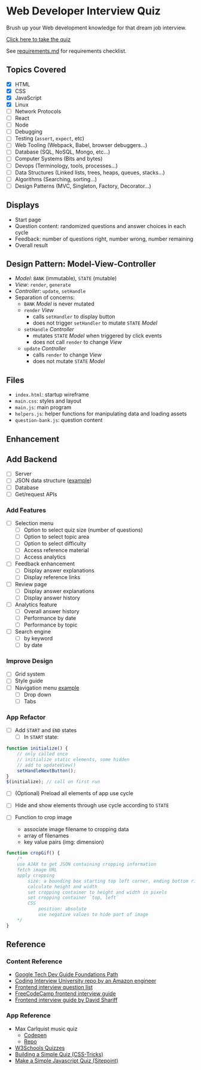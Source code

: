 # Web Developer Interview Quiz

Brush up your Web development knowledge for that dream job interview.

[Click here to take the quiz](https://elainechan.github.io/webdev/quiz/index.html)

See [requirements.md](./requirements.md) for requirements checklist.

## Topics Covered
* [x] HTML
* [x] CSS
* [x] JavaScript
* [x] Linux
* [ ] Network Protocols
* [ ] React
* [ ] Node
* [ ] Debugging
* [ ] Testing (`assert`, `expect`, etc)
* [ ] Web Tooling (Webpack, Babel, browser debuggers...)
* [ ] Database (SQL, NoSQL, Mongo, etc...)
* [ ] Computer Systems (Bits and bytes)
* [ ] Devops (Terminology, tools, processes...)
* [ ] Data Structures (Linked lists, trees, heaps, queues, stacks...)
* [ ] Algorithms (Searching, sorting...)
* [ ] Design Patterns (MVC, Singleton, Factory, Decorator...)

## Displays
* Start page
* Question content: randomized questions and answer choices in each cycle
* Feedback: number of questions right, number wrong, number remaining
* Overall result

## Design Pattern: Model-View-Controller
* _Model_: `BANK` (immutable), `STATE` (mutable)
* _View_: `render`, `generate`
* _Controller_: `update`, `setHandle`
* Separation of concerns:
    * `BANK` _Model_ is never mutated
    * `render` _View_
        * calls `setHandler` to display button
        * does not trigger `setHandler` to mutate `STATE` _Model_
    * `setHandle` _Controller_ 
        * mutates `STATE` _Model_ when triggered by click events
        * does not call `render` to change _View_
    * `update` _Controller_ 
        * calls `render` to change _View_
        * does not mutate `STATE` _Model_

## Files
* `index.html`: startup wireframe
* `main.css`: styles and layout
* `main.js`: main program
* `helpers.js`: helper functions for manipulating data and loading assets
* `question-bank.js`: question content

## Enhancement

## Add Backend
* [ ] Server
* [ ] JSON data structure ([example](./questions.json))
* [ ] Database
* [ ] Get/request APIs

### Add Features
* [ ] Selection menu
    * [ ] Option to select quiz size (number of questions)
    * [ ] Option to select topic area
    * [ ] Option to select difficulty
    * [ ] Access reference material
    * [ ] Access analytics
* [ ] Feedback enhancement
    * [ ] Display answer explanations
    * [ ] Display reference links
* [ ] Review page
    * [ ] Display answer explanations
    * [ ] Display answer history
* [ ] Analytics feature
    * [ ] Overall answer history
    * [ ] Performance by date
    * [ ] Performance by topic
* [ ] Search engine
    * [ ] by keyword
    * [ ] by date

### Improve Design
* [ ] Grid system
* [ ] Style guide
* [ ] Navigation menu [example](https://codepen.io/philhoyt/pen/ujHzd)
    * [ ] Drop down
    * [ ] Tabs

### App Refactor
* [ ] Add `START` and `END` states
    * [ ] In `START` state:
```javascript
function initialize() {
    // only called once
    // initialize static elements, some hidden
    // add to updateView()
    setHandleNextButton();
}
$(initialize); // call on first run
```

 * [ ] (Optional) Preload all elements of app use cycle
 * [ ] Hide and show elements through use cycle according to `STATE`

* [ ] Function to crop image
    * associate image filename to cropping data
    * array of filenames
    * key value pairs (img: dimension)
```javascript
function cropGif() {
    /*
    use AJAX to get JSON containing cropping information
    fetch image URL
    apply cropping
        size: a bounding box starting top left corner, ending bottom right corner
        calculate height and width
        set cropping container to height and width in pixels
        set cropping container `top, left`
        CSS
            position: absolute
            use negative values to hide part of image
    */
}
```

## Reference
### Content Reference
* [Google Tech Dev Guide Foundations Path](https://techdevguide.withgoogle.com/paths/foundational/)
* [Coding Interview University repo by an Amazon engineer](https://github.com/jwasham/coding-interview-university)
* [Frontend interview question list](https://github.com/h5bp/Front-end-Developer-Interview-Questions)
* [FreeCodeCamp frontend interview guide](https://medium.freecodecamp.org/cracking-the-front-end-interview-9a34cd46237)
* [Frontend interview guide by David Shariff](http://davidshariff.com/blog/preparing-for-a-front-end-web-development-interview-in-2017/)

### App Reference
* Max Carlquist music quiz 
    * [Codepen](https://codepen.io/Tenkaklet/pen/QEpWPo?editors=1111)
    * [Repo](https://github.com/Tenkaklet/MusicQuiz/blob/master/index.html)
* [W3Schools Quizzes](https://www.w3schools.com/quiztest/quiztest.asp?Qtest=HTML)
* [Building a Simple Quiz (CSS-Tricks)](https://css-tricks.com/building-a-simple-quiz/)
* [Make a Simple Javascript Quiz (Sitepoint)](https://www.sitepoint.com/simple-javascript-quiz/)
